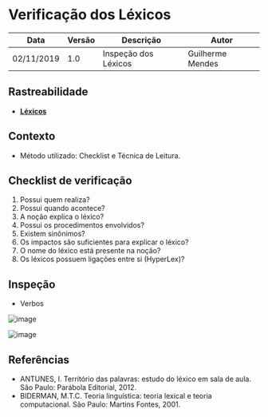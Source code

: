 # Verificação dos Léxicos

| Data | Versão | Descrição | Autor |
| --- | --- | --- | --- |
| 02/11/2019 | 1.0 | Inspeção dos Léxicos | Guilherme Mendes |

## Rastreabilidade 

* [**Léxicos**](/docs/modeling/lexicons.md)

## Contexto 

* Método utilizado: Checklist e Técnica de Leitura.

## Checklist de verificação

1. Possui quem realiza?<br>
2. Possui quando acontece?<br>
3. A noção explica o léxico?<br>
4. Possui os procedimentos envolvidos?<br>
5. Existem sinônimos?<br>
6. Os impactos são suficientes para explicar o léxico?<br>
7. O nome do léxico está presente na noção?<br>
8. Os léxicos possuem ligações entre si (HyperLex)?

## Inspeção

* Verbos

![image](https://user-images.githubusercontent.com/37874689/68168582-fe8e2480-ff47-11e9-9ee9-e9357aaf28d6.jpg)

![image](https://user-images.githubusercontent.com/37874689/68168663-4d3bbe80-ff48-11e9-847f-61614070ea26.jpg)



## Referências

* ANTUNES, I. Território das palavras: estudo do léxico em sala de aula. São Paulo: Parábola Editorial, 2012.
* BIDERMAN, M.T.C. Teoria linguística: teoria lexical e teoria computacional. São Paulo: Martins Fontes, 2001.

<!DOCTYPE html>
<html>
<head>
<style src='docs/docs/assets/css/table.css'>
table {
  width: 100%;
}
</style>
<link rel="stylesheet" href="docs/assets/css/table.css">
</head>
</html>